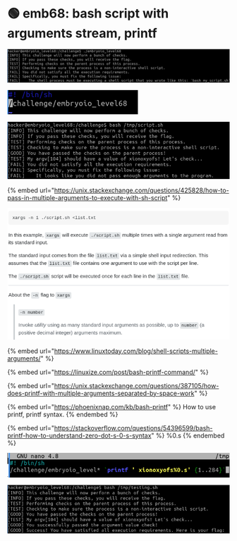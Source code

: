 # 🟢 emb68: bash script with arguments stream, printf

![Another shell script challenge](<../.gitbook/assets/image (50).png>)

![](<../.gitbook/assets/image (151).png>)

![](<../.gitbook/assets/image (138).png>)

{% embed url="https://unix.stackexchange.com/questions/425828/how-to-pass-in-multiple-arguments-to-execute-with-sh-script" %}

![](<../.gitbook/assets/image (18) (1) (1).png>)

{% embed url="https://www.linuxtoday.com/blog/shell-scripts-multiple-arguments/" %}

{% embed url="https://linuxize.com/post/bash-printf-command/" %}

{% embed url="https://unix.stackexchange.com/questions/387105/how-does-printf-with-multiple-arguments-separated-by-space-work" %}

{% embed url="https://phoenixnap.com/kb/bash-printf" %}
How to use printf, printf syntax.
{% endembed %}

{% embed url="https://stackoverflow.com/questions/54396599/bash-printf-how-to-understand-zero-dot-s-0-s-syntax" %}
%0.s
{% endembed %}

![To send multiple arguments to script. First white space is for separation.](<../.gitbook/assets/image (226).png>)

![I got the flag.](<../.gitbook/assets/image (82).png>)
